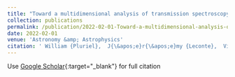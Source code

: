 ```yaml
---
title: "Toward a multidimensional analysis of transmission spectroscopy. II. Day-night-induced biases in retrievals from hot to ultrahot Jupiters"
collection: publications
permalink: /publication/2022-02-01-Toward-a-multidimensional-analysis-of-transmission-spectroscopy-II-Day-night-induced-biases-in-retrievals-from-hot-to-ultrahot-Jupiters
date: 2022-02-01
venue: 'Astronomy &amp; Astrophysics'
citation: ' William {Pluriel},  J{\&apos;e}r{\&apos;e}my {Leconte},  Vivien {Parmentier},  Tiziano {Zingales},  Aur{\&apos;e}lien {Falco},  Franck {Selsis},  Pascal {Bord{\&apos;e}}, &quot;Toward a multidimensional analysis of transmission spectroscopy. II. Day-night-induced biases in retrievals from hot to ultrahot Jupiters.&quot; Astronomy &amp;amp; Astrophysics, 2022.'
---
```

Use [Google Scholar](https://scholar.google.com/scholar?q=Toward+a+multidimensional+analysis+of+transmission+spectroscopy.+II.+Day+night+induced+biases+in+retrievals+from+hot+to+ultrahot+Jupiters){:target="_blank"} for full citation